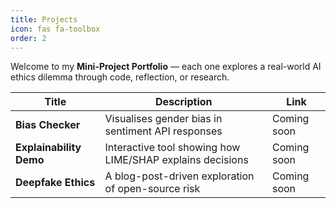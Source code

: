 ```yaml
---
title: Projects
icon: fas fa-toolbox
order: 2
---
```


Welcome to my **Mini-Project Portfolio** — each one explores a real-world AI ethics dilemma through code, reflection, or research.

| Title | Description | Link |
|-------|-------------|------|
| **Bias Checker** | Visualises gender bias in sentiment API responses | Coming soon |
| **Explainability Demo** | Interactive tool showing how LIME/SHAP explains decisions | Coming soon |
| **Deepfake Ethics** | A blog-post-driven exploration of open-source risk | Coming soon |
